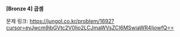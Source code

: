 **[Bronze 4] 곱셈**

문제 링크: https://jungol.co.kr/problem/1692?cursor=eyJwcm9ibGVtc2V0Ijo2LCJmaWVsZCI6MSwiaWR4IjowfQ==
